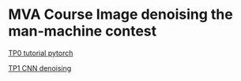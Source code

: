 # MVA Course Image denoising the man-machine contest

[TP0 tutorial pytorch](https://colab.research.google.com/drive/1n4r0GFizHqJDHQ0W4WwZMCoP1LLgMaBa)

[TP1 CNN denoising](https://colab.research.google.com/drive/1Sp4pETeaZU7dnnzheCxqw8LVGVn4g9TW)
